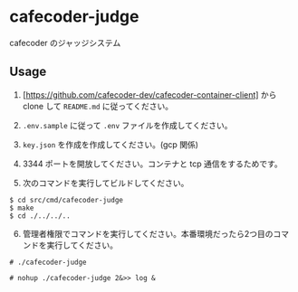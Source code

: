 # cafecoder-judge
cafecoder のジャッジシステム

## Usage
1. [https://github.com/cafecoder-dev/cafecoder-container-client] から clone して `README.md` に従ってください。
2. `.env.sample` に従って `.env` ファイルを作成してください。
3. `key.json` を作成を作成してください。(gcp 関係)
4. 3344 ポートを開放してください。コンテナと tcp 通信をするためです。  

5. 次のコマンドを実行してビルドしてください。
```console
$ cd src/cmd/cafecoder-judge
$ make
$ cd ./../../..
```
6. 管理者権限でコマンドを実行してください。本番環境だったら2つ目のコマンドを実行してください。
```console
# ./cafecoder-judge
```
```console
# nohup ./cafecoder-judge 2&>> log &
```
